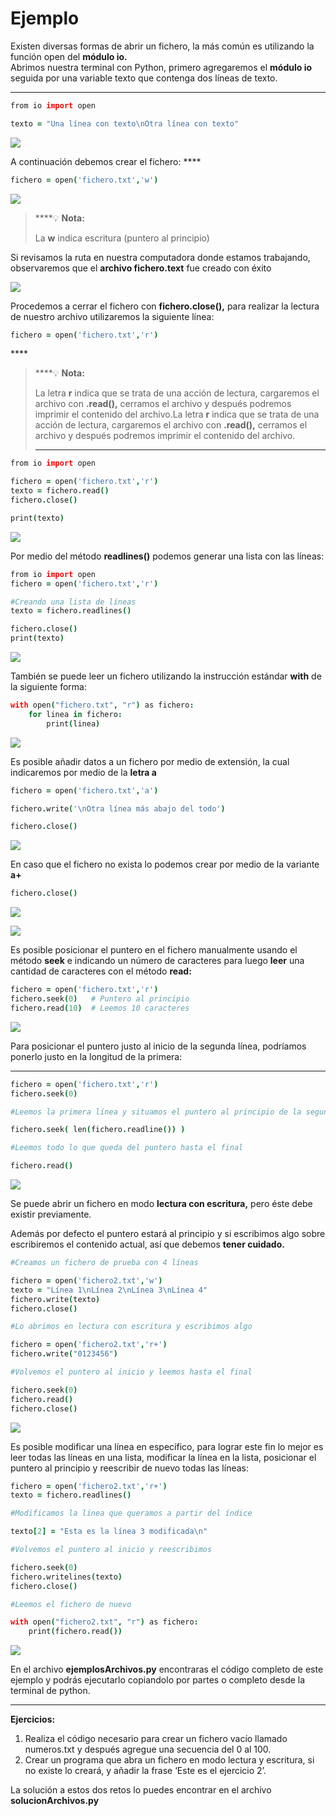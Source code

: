 # Ejemplo

Existen diversas formas de abrir un fichero, la más común es utilizando la función open del **módulo io.**  
Abrimos nuestra terminal con Python, primero agregaremos el **módulo io** seguida por una variable texto que contenga dos líneas de texto.  
****

```coffeescript
from io import open

texto = "Una línea con texto\nOtra línea con texto"
```

![](https://lh4.googleusercontent.com/kfG-Q0EYd_aBSNquqBzkhZ7z2-GhSgahYI8OCgD-zdoYGkcMTzAZlNX5znwHMoRJ51PQR_V1wV06g_O00OOu_xR5B416yJVrgLFYJdvSAsA8j2Xe_NQAiu-YZ8MhmU8wVhwZwCAq)

A continuación debemos crear el fichero: ****

```coffeescript
fichero = open('fichero.txt','w')  
```

![](https://lh3.googleusercontent.com/oYnTssAt8tDLCwsgbcbzIR4mETl5F_wufoT3hLIPBC4dwCZlkRL0NRcwlscUMEm3C3Mh-rfP40Vql3RLISBNcPtvX_f_MCR0p7Lwp69ZanFwvemmV7fcR6mjKkFDAnnyRxJT_GA7)

> \*\*\*\*💡 **Nota:**
>
> La **w** indica escritura \(puntero al principio\)

Si revisamos la ruta en nuestra computadora donde estamos trabajando, observaremos que el **archivo fichero.text** fue creado con éxito

![](https://lh5.googleusercontent.com/Njupm_LCAF0t-7bSmzqX-iXs8tRL4gPMgICUHA8n02uHDPcPcsadajdzS_cxEC6EKmQotPvmtcHgfQGzSfvImaHJ1edk6O8iA2vSn8-cf1PXbWcIPUizUGkXc8RZCnqoRerm2R_K)

Procedemos a cerrar el fichero con **fichero.close\(\),** para realizar la lectura de nuestro archivo utilizaremos la siguiente línea:  

```coffeescript
fichero = open('fichero.txt','r')  
```

\*\*\*\*

> \*\*\*\*💡 **Nota:**
>
> La letra **r** indica que se trata de una acción de lectura, cargaremos el archivo con **.read\(\),** cerramos el archivo y después podremos imprimir el contenido del archivo.La letra **r** indica que se trata de una acción de lectura, cargaremos el archivo con **.read\(\),** cerramos el archivo y después podremos imprimir el contenido del archivo.  
> ****

```coffeescript
from io import open

fichero = open('fichero.txt','r')  
texto = fichero.read() 
fichero.close()  

print(texto)
```

![](https://lh6.googleusercontent.com/GSIOknu2XP7AvAfE324BZrEUJNwFgemLofGPnBEYrHpkiCKL2gPeqpdY33qDlH5fNwVka6gDM15YOp99lpwdqNhQmnyqzy0jHdtnyP0e-uGiysU12Ohx13zPaLfSr7YBD77nphOl)

Por medio del método **readlines\(\)** podemos generar una lista con las líneas:

```coffeescript
from io import open
fichero = open('fichero.txt','r')

#Creando una lista de líneas
texto = fichero.readlines()

fichero.close()
print(texto)
```

![](https://lh3.googleusercontent.com/naDeOx42W0r8s4x636MV7bJyzQ3vv6ivDUfxW0aJo0t2-xP0SupnE3aDc8CScmjLI2NeNsj4-PyUANC3F21_4AGXf155E2S9X-lGRaEE2ncudn5UcRNgAbU692Uljd0wcsCsa2OS)

También se puede leer un fichero utilizando la instrucción estándar **with** de la siguiente forma:

```coffeescript
with open("fichero.txt", "r") as fichero:
    for linea in fichero:
        print(linea)
```

![](https://lh6.googleusercontent.com/4L6SziDEDJxsEW4vFwUHIPVLQ04DZUNIG3yDLJyouewqWOhXXX5rUnkwXlKUUqhIBibLPUWjR9tJ-YET2oaQkBSunVOcDn9hJ1nJNv2yNSG2E5F5ge5BZNvuKnFq5e9dz1-ROOcc)

Es posible añadir datos a un fichero por medio de extensión, la cual indicaremos por medio de la **letra a**

```coffeescript
fichero = open('fichero.txt','a')  

fichero.write('\nOtra línea más abajo del todo')

fichero.close()
```

![](https://lh4.googleusercontent.com/ubCWCjuQNGlOQ1Erf0WR_Pfh14sHOWiKVhiQ7hikZJ6EC8PKuyQonR0L90u2BYLPI5iFtM-U_2wxeinDUH1ZiY6-eMCxZY1K8avIg4mIElMsAJUCnXtcMPcpzrW5iCh96OMb7VfZ)

En caso que el fichero no exista lo podemos crear por medio de la variante **a+**  


```coffeescript
fichero.close()
```

![](https://lh4.googleusercontent.com/RN5XoIZO6AJbO2lzEcWCSjTkcr9hq66w9Y3GE4ttuQXL1uTFA1pV6yBJlaC_vt1snUPxHlnltXBjWbwrfiZNn7o4Q9qMUcuSrfBU30o6jtr7NGZvMFFAVqKyLbSsLrntmhWIQ0qV)

![](https://lh6.googleusercontent.com/8NXSm8rxW4TvkldGJAvFU_H5cVDIysp6En3T9BVeJjg4acJOo5amBMDoy9zmdXT-u-lKJQYJeShQnCcXB9ZW8oc6FA9DM2eEUpeyAu_-j8kz9T_W77CZo64B36T9Neha3AOHX5bp)

Es posible posicionar el puntero en el fichero manualmente usando el método **seek** e indicando un número de caracteres para luego **leer** una cantidad de caracteres con el método **read:**

```coffeescript
fichero = open('fichero.txt','r')
fichero.seek(0)   # Puntero al principio
fichero.read(10)  # Leemos 10 caracteres
```

![](https://lh3.googleusercontent.com/Jvg8AwdhoAImMOihxREPCxJeeOEN1gFmizzNt1cmu9DbvaS21oulMz8DLSKMqVCmNi5pmb7FPL8mILyExcgwyQwpo95eDz2TgjaMUF8r0vhRjDu3HqnF9fvcuYj7m97kaw8cO6AF)

Para posicionar el puntero justo al inicio de la segunda línea, podríamos ponerlo justo en la longitud de la primera:  
****

```coffeescript
fichero = open('fichero.txt','r')
fichero.seek(0)

#Leemos la primera línea y situamos el puntero al principio de la segunda

fichero.seek( len(fichero.readline()) )

#Leemos todo lo que queda del puntero hasta el final

fichero.read()
```

![](https://lh4.googleusercontent.com/z8L6EPP9NgDFvBNsLBdd2CE1Wodt4uzLfzjqInqs334VKn2Lj8YvNHIS8lZgR1f6aCjJF9QSRybF1vGcd6-XTzszaPdQCKwsNbfsnf9XSZOYPqXy7TzcJ83hUcXRSFf8jqRy8OLx)

Se puede abrir un fichero en modo **lectura con escritura,** pero éste debe existir previamente.

Además por defecto el puntero estará al principio y si escribimos algo sobre escribiremos el contenido actual, así que debemos **tener cuidado.**  


```coffeescript
#Creamos un fichero de prueba con 4 líneas

fichero = open('fichero2.txt','w')
texto = "Línea 1\nLínea 2\nLínea 3\nLínea 4"
fichero.write(texto)
fichero.close()

#Lo abrimos en lectura con escritura y escribimos algo

fichero = open('fichero2.txt','r+')
fichero.write("0123456")

#Volvemos el puntero al inicio y leemos hasta el final

fichero.seek(0)
fichero.read()
fichero.close()
```

![](https://lh4.googleusercontent.com/FgrLexqTElNtlCqGMlA5H4a0Q-roz6kZ8dltrdxHEy9tK6xGwUCOncA8IddjtLORQkbt2pJmrN5N9VyD1gNNfWggPiCujWCLgisBnh7Xc-RYPDA-kBMuvFoF_ZiAZeARGtoxdUHt)

Es posible modificar una línea en específico, para lograr este fin lo mejor es leer todas las líneas en una lista, modificar la línea en la lista, posicionar el puntero al principio y reescribir de nuevo todas las líneas:

```coffeescript
fichero = open('fichero2.txt','r+')
texto = fichero.readlines()

#Modificamos la línea que queramos a partir del índice

texto[2] = "Esta es la línea 3 modificada\n"

#Volvemos el puntero al inicio y reescribimos

fichero.seek(0)
fichero.writelines(texto)
fichero.close()

#Leemos el fichero de nuevo

with open("fichero2.txt", "r") as fichero:
    print(fichero.read())


```

![](https://lh3.googleusercontent.com/iPwfCaME6g88NQ_DZ-3h3Nk-UZlRyXWwpbhy0r2WSDMggdNTNf_q73a1h7NDNjHf4Yf1wyIhVjXfxJXYwkeemp19le2gNKzPMWQqIBbux-mzECtsUSpl6ct4uxUKSYIs7XWa36k8)

En el archivo **ejemplosArchivos.py** encontraras el código completo de este ejemplo y podrás ejecutarlo copiandolo por partes o completo desde la terminal de python.  
****

**Ejercicios:**  


1. Realiza el código necesario para crear un fichero vacío llamado numeros.txt y después agregue una secuencia del 0 al 100.
2. Crear un programa que abra un fichero en modo lectura y escritura, si no existe lo creará, y añadir la frase ‘Este es el ejercicio 2’.

La solución a estos dos retos lo puedes encontrar en el archivo **solucionArchivos.py**   


